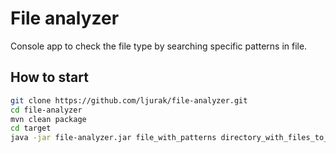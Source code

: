 # File analyzer

Console app to check the file type by searching specific patterns in file.

## How to start

```bash
git clone https://github.com/ljurak/file-analyzer.git
cd file-analyzer
mvn clean package
cd target
java -jar file-analyzer.jar file_with_patterns directory_with_files_to_check (e.g. java -jar file-analyzer patterns.txt test_files)
```